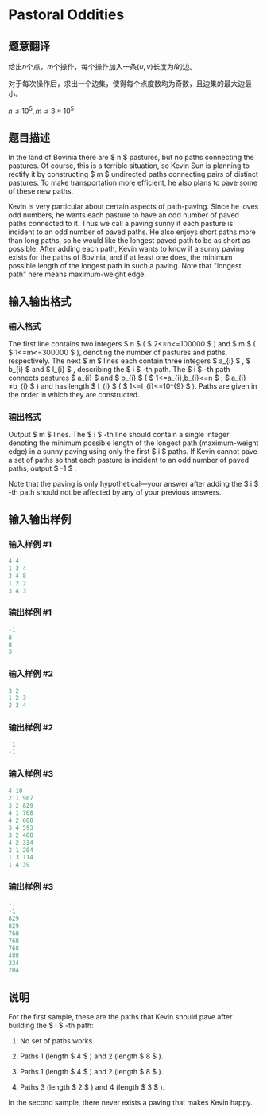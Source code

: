 # Pastoral Oddities

## 题意翻译

给出$n$个点，$m$个操作，每个操作加入一条$(u,v)$长度为$l$的边。

对于每次操作后，求出一个边集，使得每个点度数均为奇数，且边集的最大边最小。

$n\leqslant 10^5,m\leqslant 3\times 10^5$

## 题目描述

In the land of Bovinia there are $ n $ pastures, but no paths connecting the pastures. Of course, this is a terrible situation, so Kevin Sun is planning to rectify it by constructing $ m $ undirected paths connecting pairs of distinct pastures. To make transportation more efficient, he also plans to pave some of these new paths.

Kevin is very particular about certain aspects of path-paving. Since he loves odd numbers, he wants each pasture to have an odd number of paved paths connected to it. Thus we call a paving sunny if each pasture is incident to an odd number of paved paths. He also enjoys short paths more than long paths, so he would like the longest paved path to be as short as possible. After adding each path, Kevin wants to know if a sunny paving exists for the paths of Bovinia, and if at least one does, the minimum possible length of the longest path in such a paving. Note that "longest path" here means maximum-weight edge.

## 输入输出格式

### 输入格式

The first line contains two integers $ n $ ( $ 2<=n<=100000 $ ) and $ m $ ( $ 1<=m<=300000 $ ), denoting the number of pastures and paths, respectively. The next $ m $ lines each contain three integers $ a_{i} $ , $ b_{i} $ and $ l_{i} $ , describing the $ i $ -th path. The $ i $ -th path connects pastures $ a_{i} $ and $ b_{i} $ ( $ 1<=a_{i},b_{i}<=n $ ; $ a_{i}≠b_{i} $ ) and has length $ l_{i} $ ( $ 1<=l_{i}<=10^{9} $ ). Paths are given in the order in which they are constructed.

### 输出格式

Output $ m $ lines. The $ i $ -th line should contain a single integer denoting the minimum possible length of the longest path (maximum-weight edge) in a sunny paving using only the first $ i $ paths. If Kevin cannot pave a set of paths so that each pasture is incident to an odd number of paved paths, output $ -1 $ .

Note that the paving is only hypothetical—your answer after adding the $ i $ -th path should not be affected by any of your previous answers.

## 输入输出样例

### 输入样例 #1

```cpp
4 4
1 3 4
2 4 8
1 2 2
3 4 3

```
### 输出样例 #1

```cpp
-1
8
8
3

```
### 输入样例 #2

```cpp
3 2
1 2 3
2 3 4

```
### 输出样例 #2

```cpp
-1
-1

```
### 输入样例 #3

```cpp
4 10
2 1 987
3 2 829
4 1 768
4 2 608
3 4 593
3 2 488
4 2 334
2 1 204
1 3 114
1 4 39

```
### 输出样例 #3

```cpp
-1
-1
829
829
768
768
768
488
334
204

```
## 说明

For the first sample, these are the paths that Kevin should pave after building the $ i $ -th path:

1. No set of paths works.

2. Paths 1 (length $ 4 $ ) and 2 (length $ 8 $ ).

3. Paths 1 (length $ 4 $ ) and 2 (length $ 8 $ ).

4. Paths 3 (length $ 2 $ ) and 4 (length $ 3 $ ).

In the second sample, there never exists a paving that makes Kevin happy.

